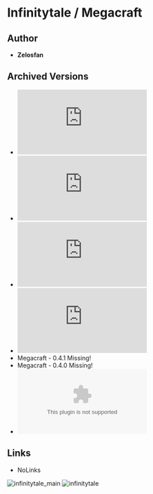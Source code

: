 <detail>

# Infinitytale / Megacraft
  
>
  
## Author 
- **Zelosfan** 

## Archived Versions 
- ![Infinitytale - 1.1.0](https://github.com/masato462/Minicraft-Rebuild-and-Mod-Archives/raw/master/minicraft_archives/Minicraft%20Mods/Infintytale%20%26%20Megacraft/infinitytale_1.1.0.jar) 
- ![Infinitytale - 1.0.0](https://github.com/masato462/Minicraft-Rebuild-and-Mod-Archives/raw/master/minicraft_archives/Minicraft%20Mods/Infintytale%20%26%20Megacraft/infinitytale_1.0.0.jar) 
- ![Megacraft - 0.4.3](https://github.com/masato462/Minicraft-Rebuild-and-Mod-Archives/raw/master/minicraft_archives/Minicraft%20Mods/Infintytale%20%26%20Megacraft/megacraft_0.4.3.jar) 
- ![Megacraft - 0.4.2](https://github.com/masato462/Minicraft-Rebuild-and-Mod-Archives/raw/master/minicraft_archives/Minicraft%20Mods/Infintytale%20%26%20Megacraft/megacraft_0.4.2.jar) 
- Megacraft - 0.4.1 Missing!
- Megacraft - 0.4.0 Missing!
- ![Infinitytale - Source Code](https://github.com/masato462/Minicraft-Rebuild-and-Mod-Archives/raw/master/minicraft_archives/Minicraft%20Mods/Infintytale%20%26%20Megacraft/infinitytale_src.zip) 

## Links
- NoLinks    

![infinitytale_main](https://github.com/masato462/Minicraft-Rebuild-and-Mod-Archives/blob/master/minicraft_archives/readme_shot/Infinitytale_main.png)
![infinitytale](https://github.com/masato462/Minicraft-Rebuild-and-Mod-Archives/blob/master/minicraft_archives/readme_shot/Infinitytale.png)
</detail>
<p>

<detail>